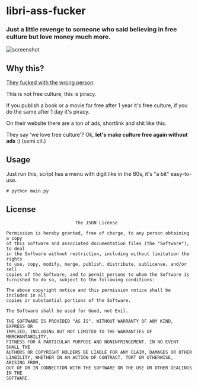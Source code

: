 # libri-ass-fucker
### Just a little revenge to someone who said believing in free culture but love money much more.

![screenshot](https://i.imgur.com/7rK2tKq.png) 

## Why this?
[They fucked with the wrong person](https://tv.yarn.co/yarn-clip/b3d03c16-d240-43d2-9788-d14baa8d7690).

This is not free culture, this is piracy. 

If you publish a book or a movie for free after 1 year it's free culture, if you do the same after 1 day it's piracy.

On their website there are a ton of ads, shortlink and shit like this.

They say 'we love free culture'? Ok, **let's make culture free again without ads** :) (semi cit.)

## Usage
Just run this, script has a menu with digit like in the 80s, it's "a bit" easy-to-use.
```
# python main.py
```

## License
```
                          The JSON License

Permission is hereby granted, free of charge, to any person obtaining a copy 
of this software and associated documentation files (the "Software"), to deal 
in the Software without restriction, including without limitation the rights 
to use, copy, modify, merge, publish, distribute, sublicense, and/or sell 
copies of the Software, and to permit persons to whom the Software is 
furnished to do so, subject to the following conditions:

The above copyright notice and this permission notice shall be included in all 
copies or substantial portions of the Software.

The Software shall be used for Good, not Evil.

THE SOFTWARE IS PROVIDED "AS IS", WITHOUT WARRANTY OF ANY KIND, EXPRESS OR 
IMPLIED, INCLUDING BUT NOT LIMITED TO THE WARRANTIES OF MERCHANTABILITY, 
FITNESS FOR A PARTICULAR PURPOSE AND NONINFRINGEMENT. IN NO EVENT SHALL THE 
AUTHORS OR COPYRIGHT HOLDERS BE LIABLE FOR ANY CLAIM, DAMAGES OR OTHER 
LIABILITY, WHETHER IN AN ACTION OF CONTRACT, TORT OR OTHERWISE, ARISING FROM, 
OUT OF OR IN CONNECTION WITH THE SOFTWARE OR THE USE OR OTHER DEALINGS IN THE 
SOFTWARE. 
```
